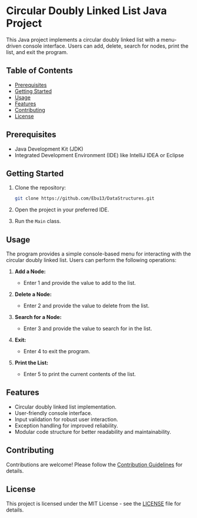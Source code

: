 # Circular Doubly Linked List Java Project

This Java project implements a circular doubly linked list with a menu-driven console interface. Users can add, delete, search for nodes, print the list, and exit the program.

## Table of Contents

- [Prerequisites](#prerequisites)
- [Getting Started](#getting-started)
- [Usage](#usage)
- [Features](#features)
- [Contributing](#contributing)
- [License](#license)

## Prerequisites

- Java Development Kit (JDK)
- Integrated Development Environment (IDE) like IntelliJ IDEA or Eclipse

## Getting Started

1. Clone the repository:

    ```bash
    git clone https://github.com/Ebu13/DataStructures.git
    ```

2. Open the project in your preferred IDE.

3. Run the `Main` class.

## Usage

The program provides a simple console-based menu for interacting with the circular doubly linked list. Users can perform the following operations:

1. **Add a Node:**
    - Enter 1 and provide the value to add to the list.

2. **Delete a Node:**
    - Enter 2 and provide the value to delete from the list.

3. **Search for a Node:**
    - Enter 3 and provide the value to search for in the list.

4. **Exit:**
    - Enter 4 to exit the program.

5. **Print the List:**
    - Enter 5 to print the current contents of the list.

## Features

- Circular doubly linked list implementation.
- User-friendly console interface.
- Input validation for robust user interaction.
- Exception handling for improved reliability.
- Modular code structure for better readability and maintainability.

## Contributing

Contributions are welcome! Please follow the [Contribution Guidelines](CONTRIBUTING.md) for details.

## License

This project is licensed under the MIT License - see the [LICENSE](LICENSE) file for details.
